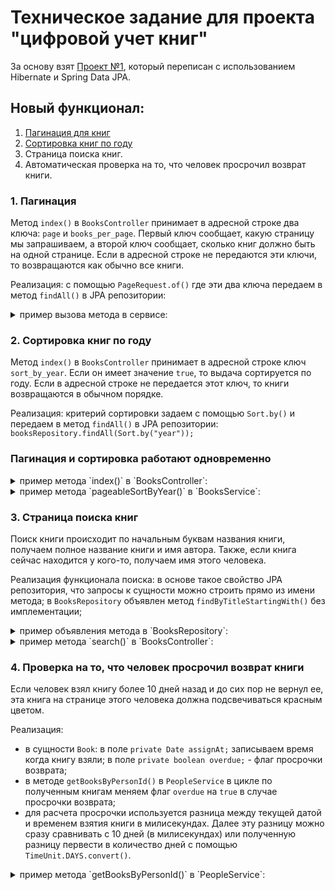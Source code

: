 # Техническое задание для проекта "цифровой учет книг"

За основу взят [Проект №1](https://github.com/RuslanMukminov/Test_SpringMVC_JDBC-Template), который переписан 
с использованием Hibernate и Spring Data JPA.

## Новый функционал: 
1) [Пагинация для книг](TZ.md#1-пагинация)
2) [Сортировка книг по году](TZ.md#2-сортировка-книг-по-году)
3) Страница поиска книг.
4) Автоматическая проверка на то, что человек просрочил возврат книги.

### 1. Пагинация

Метод `index()` в `BooksController` принимает в адресной строке два ключа: `page` и `books_per_page`. 
Первый ключ сообщает, какую страницу мы запрашиваем, а второй ключ сообщает, сколько книг должно быть 
на одной странице. Если в адресной строке не передаются эти ключи, то возвращаются как обычно все книги.

Реализация: с помощью `PageRequest.of()` где эти два ключа передаем в метод `findAll()` в JPA репозитории:
<details>
 <summary>пример вызова метода в сервисе:</summary>

 ```java
	booksRepository.findAll(PageRequest.of(page, itemsPerPage)).getContent();
 ```
</details>

### 2. Сортировка книг по году

Метод `index()` в `BooksController` принимает в адресной строке ключ `sort_by_year`. Если он имеет 
значение `true`, то выдача сортируется по году. Если в адресной строке не передается этот ключ, 
то книги возвращаются в обычном порядке.

Реализация: критерий сортировки задаем с помощью `Sort.by()` и передаем в метод `findAll()` в JPA репозитории:
`booksRepository.findAll(Sort.by("year"));`

### Пагинация и сортировка работают одновременно

<details>
 <summary>пример метода `index()` в `BooksController`:</summary>

 ```java
	@GetMapping()
    public String index(Model model,
                        @RequestParam(required = false, name = "page") Integer page,
                        @RequestParam(required = false, name = "books_per_page") Integer itemPerPage,
                        @RequestParam(required = false, name = "sort_by_year") boolean sortByYear) {

        if (page == null) {
            model.addAttribute("books", booksService.findAll(sortByYear));
        } else {
            model.addAttribute("books", booksService.pageableSortByYear(page, itemPerPage, sortByYear));
        }

        return "books/index";
    }
 ```
</details>

<details>
 <summary>пример метода `pageableSortByYear()` в `BooksService`:</summary>

 ```java
	public List<Book> pageableSortByYear(int page, int itemsPerPage, boolean sortByYear) {
        if (sortByYear) {
            return booksRepository.findAll(PageRequest.of(page, itemsPerPage, Sort.by("year"))).getContent();
        } else {
            return booksRepository.findAll(PageRequest.of(page, itemsPerPage)).getContent();
        }
    }
 ```
</details>

### 3. Страница поиска книг

Поиск книги происходит по начальным буквам названия книги, получаем полное название книги и имя автора. 
Также, если книга сейчас находится у кого-то, получаем имя этого человека.

Реализация функционала поиска: в основе такое свойство JPA репозитория, что запросы к сущности можно 
строить прямо из имени метода; в `BooksRepository` объявлен метод `findByTitleStartingWith()` без 
имплементации; 
<details>
 <summary>пример объявления метода в `BooksRepository`:</summary>

 ```java
	List<Book> findByTitleStartingWith (String startingWith);
 ```
</details>

<details>
 <summary>пример метода `search()` в `BooksController`:</summary>

 ```java
    @GetMapping("/search")
    public String search(@RequestParam(required = false, name = "start_with") String startWith,
        Model model) {
        if (startWith != null) {
            model.addAttribute("books", booksService.searchByTitleStartingWith(startWith));
        }
        return "books/search";
    }
 ```
</details>

### 4. Проверка на то, что человек просрочил возврат книги

Если человек взял книгу более 10 дней назад и до сих пор не вернул ее, эта книга на странице этого человека 
должна подсвечиваться красным цветом.

Реализация: 
* в сущности `Book`: в поле `private Date assignAt;` записываем время когда книгу взяли; в поле 
`private boolean overdue;` - флаг просрочки возврата;
* в методе `getBooksByPersonId()` в `PeopleService` в цикле по полученным книгам меняем флаг `overdue` 
на `true` в случае просрочки возврата;
* для расчета просрочки используется разница между текущей датой и временем взятия книги в милисекундах.
Далее эту разницу можно сразу сравнивать с 10 дней (в милисекундах) или полученную разницу первести в 
количество дней с помощью `TimeUnit.DAYS.convert()`.

<details>
 <summary>пример метода `getBooksByPersonId()` в `PeopleService`:</summary>

 ```java
    public List<Book> getBooksByPersonId(int id) {
        Person owner = findOne(id);
        List<Book> books = booksRepository.findByOwner(owner);
        Date currentDate = new Date();

        for (Book book : books) {
            long diffInMillies = Math.abs(currentDate.getTime() - book.getAssignAt().getTime());
            long diff = TimeUnit.DAYS.convert(diffInMillies, TimeUnit.MILLISECONDS);
            if (diff > 10) {
                book.setOverdue(true);
            }
        }
        return books;
    }
 ```
</details>

